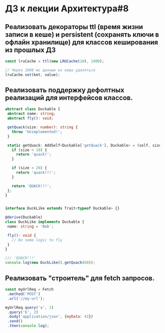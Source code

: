 # ДЗ к лекции Архитектура#8

## Реализовать декораторы ttl (время жизни записи в кеше) и persistent (сохранять ключи в офлайн хранилище) для классов кеширования из прошлых ДЗ

```js
const lruCache = ttl(new LRUCache(10), 1000);

// Через 1000 мс данные из кеша удаляться
lruCache.set(ket, value);
```

## Реализовать поддержку дефолтных реализаций для интерфейсов классов.

```typescript
abstract class Duckable {
 abstract name: string;
 abstract fly(): void;

 getQuack(size: number): string {
   throw 'Unimplemented!';
 }

 static getQuack: AddSelf<Duckable['getQuack'], Duckable> = (self, size) => {
   if (size < 10) {
	 return 'quack!';
   }

   if (size < 20) {
	 return 'quack!!!';
   }

   return 'QUACK!!!';
 };
}


interface DuckLike extends Trait<typeof Duckable> {}

@derive(Duckable)
class DuckLike implements Duckable {
 name: string = 'Bob';

 fly(): void {
   // Do some logic to fly
 }
}

/// 'QUACK!!!'
console.log(new DuckLike().getQuack(60));
```

## Реализовать "строитель" для fetch запросов.

```js
const myUrlReq = Fetch
 .method('POST')
 .url('//my-url');

myUrlReq.query('a', 1)
 .query('b', 2)
 .body('application/json', {myData: 42})
 .send()
 .then(console.log);
```
